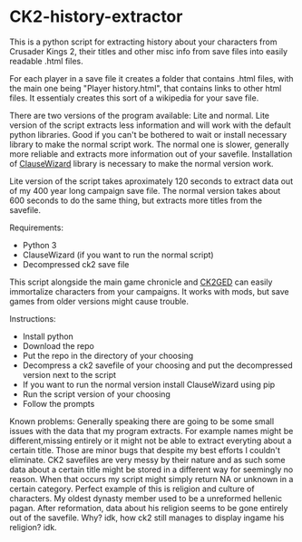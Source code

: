 # CK2-history-extractor

This is a python script for extracting history about your characters from Crusader Kings 2, their titles and other misc info from save files into easily readable .html files.

For each player in a save file it creates a folder that contains .html files, with the main one being "Player history.html", that contains links to other html files.
It essentialy creates this sort of a wikipedia for your save file.

There are two versions of the program available: Lite and normal.
Lite version of the script extracts less information and will work with the default python libraries. Good if you can't be bothered to wait or install necessary library to make the normal script work.
The normal one is slower, generally more reliable and extracts more information out of your savefile. Installation of [ClauseWizard](https://github.com/Shadark/ClauseWizard) library is necessary to make the normal version work.

Lite version of the script takes aproximately 120 seconds to extract data out of my 400 year long campaign save file. The normal version takes about 600 seconds to do the same thing, but extracts more titles from the savefile.

Requirements:
<ul> 
  <li>Python 3</li>
  <li>ClauseWizard (if you want to run the normal script)</li>
  <li>Decompressed ck2 save file</li>
</ul>

This script alongside the main game chronicle and [CK2GED](https://github.com/faiuwle/CK2GED) can easily immortalize characters from your campaigns.
It works with mods, but save games from older versions might cause trouble.

Instructions:
<ul> 
  <li>Install python</li>
  <li>Download the repo</li>
  <li>Put the repo in the directory of your choosing</li>
  <li>Decompress a ck2 savefile of your choosing and put the decompressed version next to the script</li>
  <li>If you want to run the normal version install ClauseWizard using pip</li>
  <li>Run the script version of your choosing</li>
  <li>Follow the prompts</li>
</ul>

Known problems:
Generally speaking there are going to be some small issues with the data that my program extracts. For example names might be different,missing entirely or it might not be able to extract everyting about a certain title. Those are minor bugs that despite my best efforts I couldn't eliminate. CK2 savefiles are very messy by their nature and as such some data about a certain title might be stored in a different way for seemingly no reason. When that occurs my script might simply return NA or unknown in a certain category. Perfect example of this is religion and culture of characters. My oldest dynasty member used to be a unreformed hellenic pagan. After reformation, data about his religion seems to be gone entirely out of the savefile. Why? idk, how ck2 still manages to display ingame his religion? idk.
